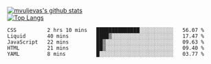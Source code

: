 [![mvuljevas's github stats](https://github-readme-stats.vercel.app/api?username=mvuljevas&show_icons=true&theme=dracula)](https://www.mvuljevas.com)
<br>
[![Top Langs](https://github-readme-stats.vercel.app/api/top-langs/?username=mvuljevas&theme=dracula)](https://www.mvuljevas.com)

<!--START_SECTION:waka-->
```text
CSS          2 hrs 10 mins   ██████████████░░░░░░░░░░░   56.07 % 
Liquid       40 mins         ████▒░░░░░░░░░░░░░░░░░░░░   17.47 % 
JavaScript   22 mins         ██▒░░░░░░░░░░░░░░░░░░░░░░   09.63 % 
HTML         21 mins         ██▒░░░░░░░░░░░░░░░░░░░░░░   09.40 % 
YAML         8 mins          █░░░░░░░░░░░░░░░░░░░░░░░░   03.77 % 
```
<!--END_SECTION:waka-->
